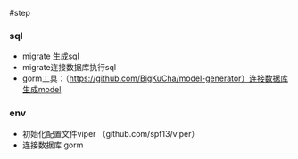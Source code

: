 #step

### sql
- migrate 生成sql
- migrate连接数据库执行sql
- gorm工具：（https://github.com/BigKuCha/model-generator）连接数据库生成model


### env
- 初始化配置文件viper	（github.com/spf13/viper）
- 连接数据库 gorm

